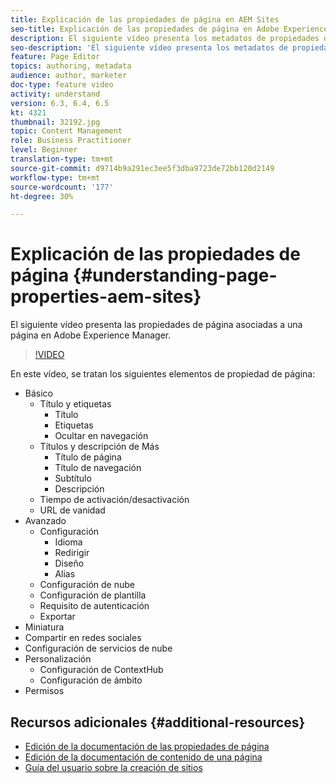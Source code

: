 ```yaml
---
title: Explicación de las propiedades de página en AEM Sites
seo-title: Explicación de las propiedades de página en Adobe Experience Manager Sites
description: El siguiente vídeo presenta los metadatos de propiedades de página asociados a una página en Adobe Experience Manager.
seo-description: 'El siguiente vídeo presenta los metadatos de propiedades de página asociados a una página en Adobe Experience Manager. '
feature: Page Editor
topics: authoring, metadata
audience: author, marketer
doc-type: feature video
activity: understand
version: 6.3, 6.4, 6.5
kt: 4321
thumbnail: 32192.jpg
topic: Content Management
role: Business Practitioner
level: Beginner
translation-type: tm+mt
source-git-commit: d9714b9a291ec3ee5f3dba9723de72bb120d2149
workflow-type: tm+mt
source-wordcount: '177'
ht-degree: 30%

---
```



# Explicación de las propiedades de página {#understanding-page-properties-aem-sites}

El siguiente vídeo presenta las propiedades de página asociadas a una página en Adobe Experience Manager.

>[!VIDEO](https://video.tv.adobe.com/v/32192?quality=12&learn=on)

En este vídeo, se tratan los siguientes elementos de propiedad de página:

* Básico
   * Título y etiquetas
      * Título
      * Etiquetas
      * Ocultar en navegación
   * Títulos y descripción de Más
      * Título de página
      * Título de navegación
      * Subtítulo
      * Descripción
   * Tiempo de activación/desactivación
   * URL de vanidad
* Avanzado 
   * Configuración
      * Idioma
      * Redirigir
      * Diseño
      * Alias
   * Configuración de nube
   * Configuración de plantilla
   * Requisito de autenticación
   * Exportar
* Miniatura   
* Compartir en redes sociales
* Configuración de servicios de nube
* Personalización
   * Configuración de ContextHub
   * Configuración de ámbito
* Permisos

## Recursos adicionales {#additional-resources}

* [Edición de la documentación de las propiedades de página](https://docs.adobe.com/content/help/en/experience-manager-65/authoring/authoring/editing-page-properties.html)
* [Edición de la documentación de contenido de una página](https://docs.adobe.com/content/help/en/experience-manager-65/authoring/authoring/editing-content.html)
* [Guía del usuario sobre la creación de sitios](https://docs.adobe.com/content/help/en/experience-manager-65/authoring/home.html?topic=/experience-manager/6-5/sites/authoring/morehelp/page-authoring.ug.js)
